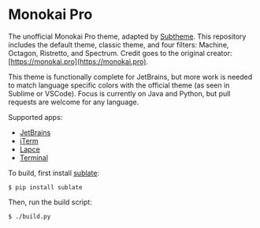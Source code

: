 # Monokai Pro

The unofficial Monokai Pro theme, adapted by [Subtheme](https://subtheme.dev). This repository includes the default theme, classic theme, and four filters: Machine, Octagon, Ristretto, and Spectrum. Credit goes to the original creator: [https://monokai.pro](https://monokai.pro).

This theme is functionally complete for JetBrains, but more work is needed to match language specific colors with the official theme (as seen in Sublime or VSCode). Focus is currently on Java and Python, but pull requests are welcome for any language.

Supported apps:
- [JetBrains](theme/jetbrains)
- [iTerm](theme/iterm)
- [Lapce](theme/lapce)
- [Terminal](theme/terminal)

To build, first install [sublate](https://github.com/espositocode/sublate):

    $ pip install sublate

Then, run the build script:

    $ ./build.py
